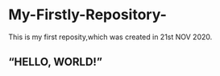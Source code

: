 # My-Firstly-Repository-
This is my first reposity,which was created in 21st NOV 2020.
## “HELLO, WORLD!”
